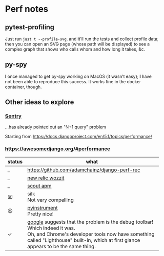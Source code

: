 # Perf notes

## pytest-profiling
Just run `just t --profile-svg`, and it'll run the tests and collect profile data; then you can open an SVG page (whose path will be displayed) to see a complex graph that shows who calls whom and how long it takes, &c.
## py-spy

I once managed to get py-spy working on MacOS (it wasn't easy); I have not been able to reproduce this success.  It works fine in the docker container, though.

## Other ideas to explore

### [Sentry](https://eric-hanchrow.sentry.io/releases/56beb2495cce905f8fa43bbfbf98d3713f790fdf/?project=4507936354205696)

...has already pointed out an ["N+1 query" problem](https://docs.djangoproject.com/en/5.1/topics/db/optimization/#retrieve-everything-at-once-if-you-know-you-will-need-it)

Starting from <https://docs.djangoproject.com/en/5.1/topics/performance/>

### <https://awesomedjango.org/#performance>

| status | what                                                                                                                                                                                                                                                                                                                             |
|--------|----------------------------------------------------------------------------------------------------------------------------------------------------------------------------------------------------------------------------------------------------------------------------------------------------------------------------------|
| _      | <https://github.com/adamchainz/django-perf-rec>                                                                                                                                                                                                                                                                                  |
| _      | [new relic wozzit](https://docs.newrelic.com/docs/apm/agents/python-agent/supported-features/optional-manual-browser-instrumentation-django-templates/)                                                                                                                                                                          |
| _      | [scout apm](https://scoutapm.com/docs/python/django)                                                                                                                                                                                                                                                                             |
| ⌧      | [silk](https://github.com/jazzband/django-silk)<br>Not very compelling                                                                                                                                                                                                                                                           |
| 😃     | [pyinstrument](https://pyinstrument.readthedocs.io/en/latest/)<br>Pretty nice!                                                                                                                                                                                                                                                   |
| ✓      | [google](https://pagespeed.web.dev/analysis/https-teensy-info-tail571dc2-ts-net/7cmlfztwtz?form_factor=mobile) suggests that the problem is the debug toolbar!<br> Which indeed it was.<br>Oh, and Chrome's developer tools now have something called "Lighthouse" built-in, which at first glance appears to be the same thing. |
